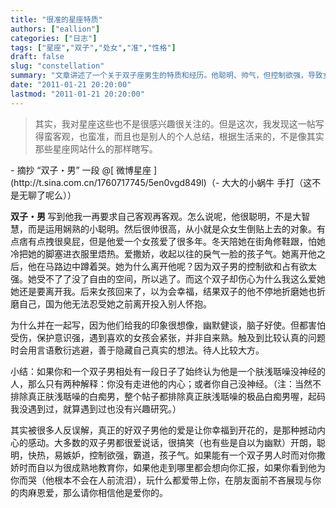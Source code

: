 ```yaml
---
title: "很准的星座特质"
authors: ["eallion"]
categories: ["日志"]
tags: ["星座","双子","处女","准","性格"]
draft: false
slug: "constellation"
summary: "文章讲述了一个关于双子座男生的特质和经历。他聪明、帅气，但控制欲强，导致女友离开。后来女友回来了，但他却折磨她和自己。双子男性格幽默健谈，善于隐藏真实想法，并对喜欢的人紧张而不自来熟。大多数双子男都爱说话、搞笑、开朗、快热，易嫉妒且霸道孩子气。如果有一个双子男人时而撒娇时而教育你，并在各方面展现出对你的爱意，则请相信他是真心爱你的。"
date: "2011-01-21 20:20:00"
lastmod: "2011-01-21 20:20:00"
---
```


<blockquote > 其实，我对星座这些也不是很感兴趣很关注的。但是这次，我发现这一帖写得蛮客观，也蛮准，而且也是别人的个人总结，根据生活来的，不是像其实那些星座网站什么的那样瞎写。</blockquote>
- 摘抄 “双子・男” 一段 @[ 微博星座 ](http://t.sina.com.cn/1760717745/5en0vgd849l)（- 大大的小蜗牛 手打（这不是无聊了呢么））

<strong> 双子・男 </strong>
写到他我一再要求自己客观再客观。怎么说呢，他很聪明，不是大智慧，而是运用娴熟的小聪明。然后很帅很高，从小就是众女生倒贴上去的对象。有点痞有点拽很臭屁，但是他爱一个女孩爱了很多年。冬天陪她在街角修鞋跟，怕她冷把她的脚塞进衣服里焐热。爱撒娇，收起以往的戾气一脸的孩子气。她离开他之后，他在马路边中蹲着哭。她为什么离开他呢？因为双子男的控制欲和占有欲太强。她受不了了没了自由的空间，所以逃了。而这个双子却伤心为什么我这么爱她她还是要离开我。后来女孩回来了，以为会幸福，结果双子的他不停地折磨她也折磨自己，国为他无法忍受她之前离开投入别人怀抱。

为什么并在一起写，因为他们给我的印象很想像，幽默健谈，脑子好使。但都害怕受伤，保护意识强，遇到喜欢的女孩会紧张，并非自来熟。触及到比较认真的问题时会用言语敷衍逃避，善于隐藏自己真实的想法。待人比较大方。

小结：如果你和一个双子男相处有一段日子了始终认为他是一个肤浅聒噪没神经的人，那么只有两种解释：你没有走进他的内心；或者你自己没神经。（注：当然不排除真正肤浅聒噪的白痴男，整个帖子都排除真正肤浅聒噪的极品白痴男喔，起码我没遇到过，就算遇到过也没有兴趣研究。）

其实被很多人反误解，真正的好双子男他的爱是让你幸福到开花的，是那种撼动内心的感动。大多数的双子男都很爱说话，很搞笑（也有些是自以为幽默）开朗，聪明，快热，易嫉妒，控制欲强，霸道，孩子气。如果能有一个双子男人时而对你撒娇时而自以为很成熟地教育你，如果他走到哪里都会想向你汇报，如果你看到他为你而哭（他根本不会在人前流泪），玩什么都爱带上你，在朋友面前不吝展现与你的肉麻恩爱，那么请你相信他是爱你的。

